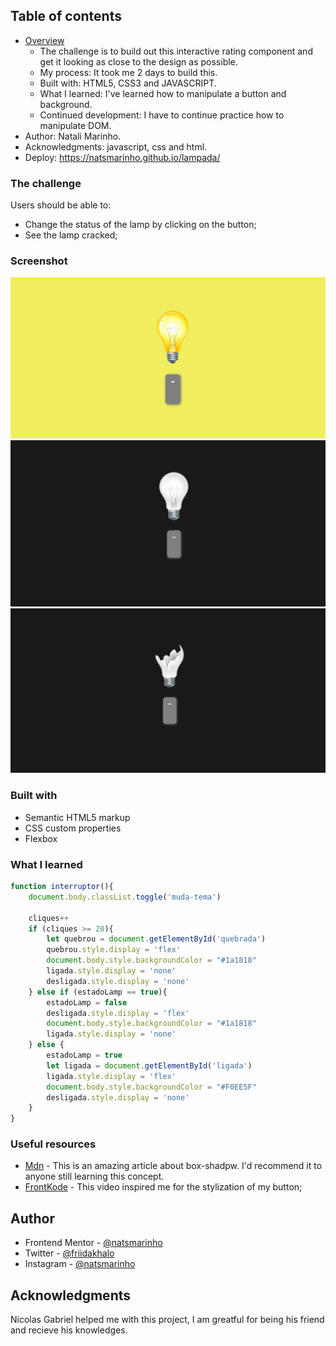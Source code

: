 ## Table of contents

- [Overview](#overview)
  - The challenge is to build out this interactive rating component and get it looking as close to the design as possible.
  - My process: It took me 2 days to build this.
  - Built with: HTML5, CSS3 and JAVASCRIPT.
  - What I learned: I've learned how to manipulate a button and background.
  - Continued development: I have to continue practice how to manipulate DOM. 
- Author: Natali Marinho. 
- Acknowledgments: javascript, css and html.
- Deploy: https://natsmarinho.github.io/lampada/


### The challenge

Users should be able to:

- Change the status of the lamp by clicking on the button;
- See the lamp cracked;

### Screenshot

![Print da lâmpada ligada](./assets/print-lampada-acesa.png)
![Print da lâmpada desligada](./assets/print-lampada-apagada.png)
![Print da lâmpada quebrada](./assets/print-lampada-quebrada.png)

### Built with

- Semantic HTML5 markup
- CSS custom properties
- Flexbox

### What I learned

```js
function interruptor(){
    document.body.classList.toggle('muda-tema')

    cliques++
    if (cliques >= 20){
        let quebrou = document.getElementById('quebrada')
        quebrou.style.display = 'flex'
        document.body.style.backgroundColor = "#1a1818"
        ligada.style.display = 'none'
        desligada.style.display = 'none'
    } else if (estadoLamp == true){
        estadoLamp = false 
        desligada.style.display = 'flex'
        document.body.style.backgroundColor = "#1a1818"
        ligada.style.display = 'none'
    } else {
        estadoLamp = true
        let ligada = document.getElementById('ligada')
        ligada.style.display = 'flex'
        document.body.style.backgroundColor = "#F0EE5F"
        desligada.style.display = 'none'
    }
}

```
### Useful resources

- [Mdn](https://developer.mozilla.org/pt-BR/docs/Web/CSS/box-shadow) - This is an amazing article about box-shadpw. I'd recommend it to anyone still learning this concept.
- [FrontKode](https://youtu.be/EeFtQMNHLM) - This video inspired me for the stylization of my button;


## Author

- Frontend Mentor - [@natsmarinho](https://www.frontendmentor.io/profile/natsmarinho)
- Twitter - [@friidakhalo](https://www.twitter.com/friidakhalo)
- Instagram - [@natsmarinho](https://www.instagram.com/natsmarinho/)

## Acknowledgments

Nícolas Gabriel helped me with this project, I am greatful for being his friend and recieve his knowledges. 
